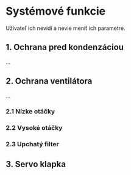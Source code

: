 # Systémové funkcie
Užívateľ ich nevidí a nevie meniť ich parametre. 

## 1. Ochrana pred kondenzáciou
...
## 2. Ochrana ventilátora
...
### 2.1 Nízke otáčky
### 2.2 Vysoké otáčky
### 2.3 Upchatý filter

## 3. Servo klapka
